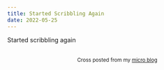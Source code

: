 ```yaml
---
title: Started Scribbling Again
date: 2022-05-25
---
```


<p>Started scribbling again <img src="https://joshnicholas.micro.blog/uploads/2022/14cb4eca05.jpg" alt=""></p>
<br>
<center><small>Cross posted from my <a href='http://micro.blog/joshnicholas'>micro blog</a></small></center>
<br>
